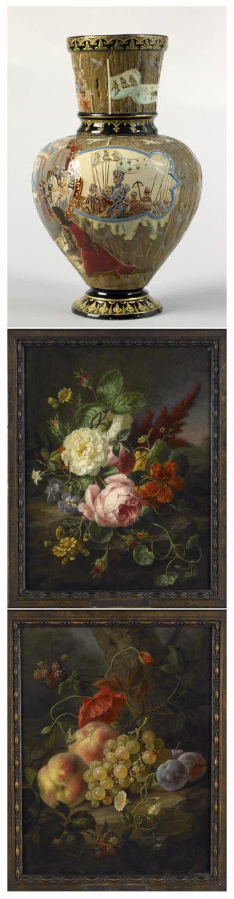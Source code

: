 ![Vase Galle](/fichiers/oeuvres/2007-vase-galle.jpg)
![Fleurs Jaccober](fichiers/oeuvres/2008-jaccober-fleurs.jpg)  
![Fruits Jaccober](/fichiers/oeuvres/2008-jaccober-fruits.jpg)
